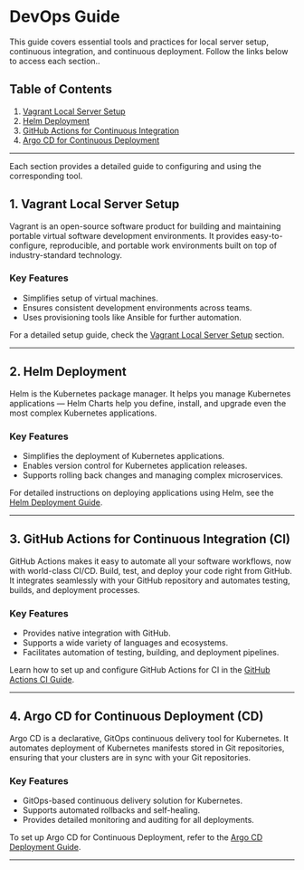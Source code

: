 # DevOps Guide

This guide covers essential tools and practices for local server setup, continuous integration, and continuous deployment. Follow the links below to access each section..

## Table of Contents

1. [Vagrant Local Server Setup](./vagrant-setup/vagrant-setup.md)
2. [Helm Deployment](./helm-deployment/helm-deployment.md)
3. [GitHub Actions for Continuous Integration](./.github/git-action-ci.md)
4. [Argo CD for Continuous Deployment](./argocd-setup/argocd-cd.md)

---

Each section provides a detailed guide to configuring and using the corresponding tool.


## 1. Vagrant Local Server Setup

Vagrant is an open-source software product for building and maintaining portable virtual software development environments. It provides easy-to-configure, reproducible, and portable work environments built on top of industry-standard technology.

### Key Features
- Simplifies setup of virtual machines.
- Ensures consistent development environments across teams.
- Uses provisioning tools like Ansible for further automation.

For a detailed setup guide, check the [Vagrant Local Server Setup](./vagrant-setup/vagrant-setup.md) section.

---

## 2. Helm Deployment

Helm is the Kubernetes package manager. It helps you manage Kubernetes applications — Helm Charts help you define, install, and upgrade even the most complex Kubernetes applications.

### Key Features
- Simplifies the deployment of Kubernetes applications.
- Enables version control for Kubernetes application releases.
- Supports rolling back changes and managing complex microservices.

For detailed instructions on deploying applications using Helm, see the [Helm Deployment Guide](./helm-deployment/helm-deployment.md).

---

## 3. GitHub Actions for Continuous Integration (CI)

GitHub Actions makes it easy to automate all your software workflows, now with world-class CI/CD. Build, test, and deploy your code right from GitHub. It integrates seamlessly with your GitHub repository and automates testing, builds, and deployment processes.

### Key Features
- Provides native integration with GitHub.
- Supports a wide variety of languages and ecosystems.
- Facilitates automation of testing, building, and deployment pipelines.

Learn how to set up and configure GitHub Actions for CI in the [GitHub Actions CI Guide](./.github/git-action-ci.md).

---

## 4. Argo CD for Continuous Deployment (CD)

Argo CD is a declarative, GitOps continuous delivery tool for Kubernetes. It automates deployment of Kubernetes manifests stored in Git repositories, ensuring that your clusters are in sync with your Git repositories.

### Key Features
- GitOps-based continuous delivery solution for Kubernetes.
- Supports automated rollbacks and self-healing.
- Provides detailed monitoring and auditing for all deployments.

To set up Argo CD for Continuous Deployment, refer to the [Argo CD Deployment Guide](./argocd-setup/argocd-cd.md).

---


